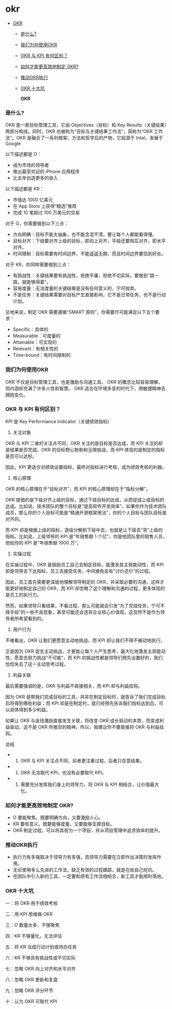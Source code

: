 # okr

* [OKR](okr.md#okr)
  * [是什么?](okr.md#是什么)
  * [我们为何使用OKR](okr.md#我们为何使用okr)
  * [OKR 与 KPI 有何区别？](okr.md#okr-与-kpi-有何区别)
  * [如何才能更高效地制定 OKR?](okr.md#如何才能更高效地制定-okr)
  * [推动OKR执行](okr.md#推动okr执行)
  * [OKR 十大坑](okr.md#okr-十大坑)

    **OKR**

### 是什么?

OKR 是一款目标管理工具，它由 Objectives（目标）和 Key Results（关键结果）两部分构成。同时，OKR 也被称为“目标与关键结果工作法”，简称为“OKR 工作法”。OKR 是融合了一系列框架、方法和哲学后的产物，它起源于 Intel，发展于 Google

以下描述都是 O：

* 成为市场的领导者  
* 推出最受欢迎的 iPhone 应用程序  
* 比去年创造更多的收入  

以下描述都是 KR：

* 市值达 1000 亿美元  
* 在 App Store 上获得“精选”推荐  
* 完成 10 笔超过 100 万美元的交易  

对于 O，你需要做到以下三点：

* 方向明确：目标不能太抽象，也不能含混不清，要让每个人都能看得懂。
* 目标对齐：下级要对齐上级的目标，即向上对齐，平级还要相互对齐，即水平对齐。
* 时间限制：目标需要有时间边界，不能遥遥无期，而且时间边界要恰到好处。

对于 KR，你同样需要做到三点：

* 有挑战性：关键结果要有挑战性，拒绝平庸，拒绝不切实际，要做到“跳一跳，就能够得着”。
* 容易度量：无法度量的关键结果是没有任何意义的，宁可抛弃。  
* 不是任务：关键结果需要对目标产生直接影响，它不是日常任务，也不是行动计划。  

总地来说，制定 OKR 需要遵循“SMART 原则”，你需要尽可能满足以下五个要求：

* Specific：具体的
* Measurable：可度量的
* Attainable：可实现的
* Relevant：有相关性的
* Time-bound：有时间限制的

### 我们为何使用OKR

OKR 不仅是目标管理工具，也是激励与沟通工具。 OKR 的概念比较容易理解，但内涵却充满了许多人性和智慧。 OKR 适合在环境多变的时代下，用敏捷精神去拥抱变化。

### OKR 与 KPI 有何区别？

KPI 是 Key Performance Indicator（关键绩效指标\)

1. 关注对象

OKR 与 KPI 二者的关注点不同，OKR 关注的是目标是否达成，而 KPI 关注的却是结果是否完成。OKR 的目标野心勃勃和无限挑战，而 KPI 体现的是制定的指标是否可以达标。

因此，KPI 更适合对绩效设置指标，最终对指标进行考核，成为绩效考核的利器。

1. 核心原理

OKR 的核心原理在于“目标对齐”，而 KPI 的核心原理却在于“指标分解”。

OKR 提倡的是下级对齐上级的目标，通过下级目标的达成，从而促成上级目标的达成。比如说，技术团队的整个目标是“提高软件开发效率”，如果你作为技术团队成员，那么你的个人目标可能是“精通开源框架用法”，你的个人目标与团队目标是对齐的。

而 KPI 却是根据上级的指标，逐级分解到下级中去，也就是让下级去“背”上级的指标。比如说，上级领导的 KPI 是“年销售额 1 个亿”，你是他团队里的销售人员，他给你的 KPI 是“年销售额 1000 万”。

1. 实操过程

在实操过程中，OKR 是鼓励员工自己去制定目标，能激发其主观能动性，而 KPI 却是领导去下达指标，员工去接受任务，中间难免会有“讨价还价”的过程。

因此，员工首先需要更深层地理解领导制定的 OKR，并采取必要的沟通，这样才能更好地制定自己的 OKR，而 KPI 却忽略了这个理解和沟通的过程，更多体现的是员工的执行力。

然而，如果领导只看结果，不看过程，那么可能就会引发“为了完成任务，宁可不择手段”的一些不良现象，甚至可能还会违背企业核心价值观，这显然不是作为领导者所希望看到的。

1. 用户行为

不难看出，OKR 让我们更愿意主动地挑战，而 KPI 却让我们不得不被动地执行。

正是因为 OKR 促生主动挑战，才更能让每个人产生思考，最大化地激发主观能动性，愿意去努力挑战“不可能”，而 KPI 的挑战性都是领导们预先设置好的，我们恰恰失去了这一主动思考过程。

1. 利益关联

最后需要强调的是，OKR 与利益不直接相关，而 KPI 却与利益挂钩。

因为 OKR 是帮我们完成目标的工具，并非在制定目标时，就告诉了我们完成目标后将得到哪些利益；而 KPI 却是在制定时，就已经预先告诉我们指标达到后，可以具体得到多少利益。

如果让 OKR 与金钱激励直接发生关联，将改变 OKR 成长驱动的本质，而变成利益驱动，这不是 OKR 所推崇的精神。所以，我建议你不要直接将 OKR 与利益挂钩。

总结

* 1. OKR 与 KPI 关注点不同，前者更注重过程，后者只在意结果。
* 1. OKR 无法取代 KPI，也没有必要取代 KPI。
* 1. 需要充分发挥我们身上的领导力，将 OKR 与 KPI 相结合，让价值最大化。

### 如何才能更高效地制定 OKR?

* O 要能聚焦。既要明确方向，又要激励人心。
* KR 要有意义。既要能够度量，又要能够支撑目标。
* OKR 制定过程，可以将其视为一个项目，并从项目管理中追求效率的提升。

### 推动OKR执行

* 执行力有多强取决于领导力有多强，而领导力需要在立即作出决策时发挥作用。
* 无论使用多么先进的工作法，缺乏有效的过程跟踪，就是在给自己挖坑。
* 在团队中引入新的工具，一定要和原有工作流相结合，新工具才能顺利落地。

### OKR 十大坑

一：将 OKR 用于绩效考核

二：用 KPI 思维做 OKR

三：O 数量太多，不够聚焦

四：KR 不够量化，无法评估

五：将 KR 当成行动计划或待办任务

六：KR 不够具有挑战性或不切实际

七：忽略 OKR 向上对齐和水平对齐

八：忽略 OKR 更新和复盘

九：忽略 OKR 评分环节

十：认为 OKR 可取代 KPI

